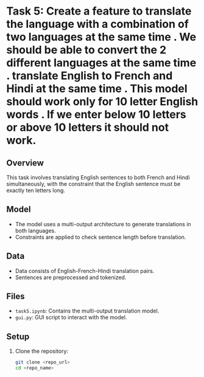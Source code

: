 # Task 5: Create a feature to translate the language with a combination of two languages at the same time . We should be able to convert the 2 different languages at the same time . translate English to French and Hindi at the same time . This model should work only for 10 letter English words . If we enter below 10 letters or above 10 letters it should not work.

## Overview
This task involves translating English sentences to both French and Hindi simultaneously, with the constraint that the English sentence must be exactly ten letters long.

## Model
- The model uses a multi-output architecture to generate translations in both languages.
- Constraints are applied to check sentence length before translation.

## Data
- Data consists of English-French-Hindi translation pairs.
- Sentences are preprocessed and tokenized.

## Files
- `task5.ipynb`: Contains the multi-output translation model.
- `gui.py`: GUI script to interact with the model.

## Setup
1. Clone the repository:
   ```bash
   git clone <repo_url>
   cd <repo_name>